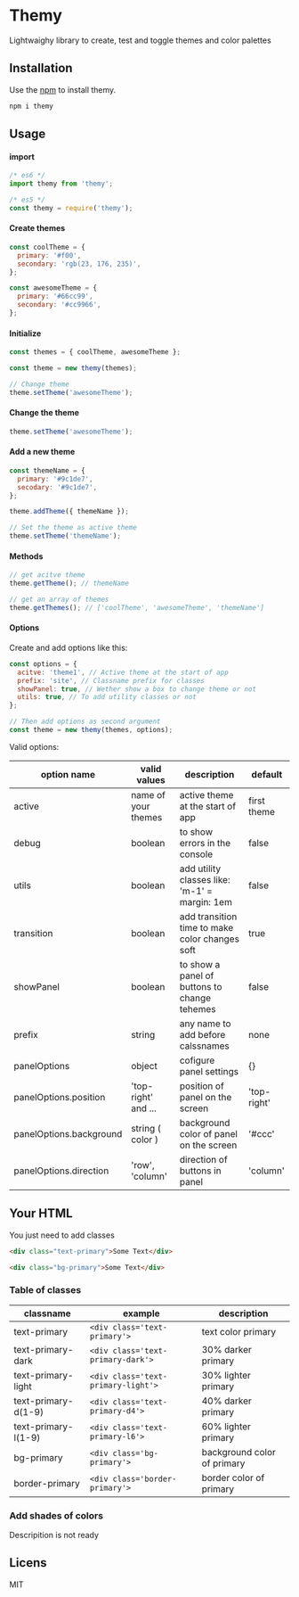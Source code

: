 # Themy

Lightwaighy library to create, test and toggle themes and color palettes

## Installation

Use the [npm](https://npmjs.com) to install themy.

```bash
npm i themy
```

## Usage

#### import

```js
/* es6 */
import themy from 'themy';

/* es5 */
const themy = require('themy');
```

#### Create themes

```js
const coolTheme = {
  primary: '#f00',
  secondary: 'rgb(23, 176, 235)',
};

const awesomeTheme = {
  primary: '#66cc99',
  secondary: '#cc9966',
};
```

#### Initialize

```js
const themes = { coolTheme, awesomeTheme };

const theme = new themy(themes);

// Change theme
theme.setTheme('awesomeTheme');
```

#### Change the theme

```js
theme.setTheme('awesomeTheme');
```

#### Add a new theme

```js
const themeName = {
  primary: '#9c1de7',
  secodary: '#9c1de7',
};

theme.addTheme({ themeName });

// Set the theme as active theme
theme.setTheme('themeName');
```

#### Methods

```js
// get acitve theme
theme.getTheme(); // themeName

// get an array of themes
theme.getThemes(); // ['coolTheme', 'awesomeTheme', 'themeName']
```

#### Options

Create and add options like this:

```js
const options = {
  acitve: 'theme1', // Active theme at the start of app
  prefix: 'site', // Classname prefix for classes
  showPanel: true, // Wether show a box to change theme or not
  utils: true, // To add utility classes or not
};

// Then add options as second argument
const theme = new themy(themes, options);
```

Valid options:

| option name             | valid values        | description                                    | default     |
| ----------------------- | ------------------- | ---------------------------------------------- | ----------- |
| active                  | name of your themes | active theme at the start of app               | first theme |
| debug                   | boolean             | to show errors in the console                  | false       |
| utils                   | boolean             | add utility classes like: 'm-1' = margin: 1em  | false       |
| transition              | boolean             | add transition time to make color changes soft | true        |
| showPanel               | boolean             | to show a panel of buttons to change tehemes   | false       |
| prefix                  | string              | any name to add before calssnames              | none        |
| panelOptions            | object              | cofigure panel settings                        | {}          |
| panelOptions.position   | 'top-right' and ... | position of panel on the screen                | 'top-right' |
| panelOptions.background | string ( color )    | background color of panel on the screen        | '#ccc'      |
| panelOptions.direction  | 'row', 'column'     | direction of buttons in panel                  | 'column'    |

## Your HTML

You just need to add classes

```html
<div class="text-primary">Some Text</div>

<div class="bg-primary">Some Text</div>
```

### Table of classes

| classname           | example                            | description                 |
| ------------------- | ---------------------------------- | --------------------------- |
| text-primary        | `<div class='text-primary'>`       | text color primary          |
| text-primary-dark   | `<div class='text-primary-dark'>`  | 30% darker primary          |
| text-primary-light  | `<div class='text-primary-light'>` | 30% lighter primary         |
| text-primary-d(1-9) | `<div class='text-primary-d4'>`    | 40% darker primary          |
| text-primary-l(1-9) | `<div class='text-primary-l6'>`    | 60% lighter primary         |
| bg-primary          | `<div class='bg-primary'>`         | background color of primary |
| border-primary      | `<div class='border-primary'>`     | border color of primary     |

### Add shades of colors

Descripition is not ready

## Licens

MIT
